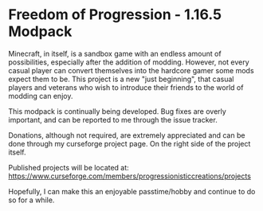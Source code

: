 # Freedom of Progression - 1.16.5 Modpack

Minecraft, in itself, is a sandbox game with an endless amount of possibilities, especially after the addition of modding. However, not every casual player can convert themselves into the hardcore gamer some mods expect them to be. This project is a new "just beginning", that casual players and veterans who wish to introduce their friends to the world of modding can enjoy. 

This modpack is continually being developed. Bug fixes are overly important, and can be reported to me through the issue tracker.

Donations, although not required, are extremely appreciated and can be done through my curseforge project page. On the right side of the project itself.

Published projects will be located at: https://www.curseforge.com/members/progressionisticcreations/projects

Hopefully, I can make this an enjoyable passtime/hobby and continue to do so for a while.  

